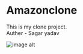 # Amazonclone
This is my clone project.
<br>
Auther - Sagar yadav

![image alt]([image_url](https://github.com/hlosagar/Amazonclone/blob/2828049d71f2df92c1613b96f419d58042dbe49d/Screenshot%202025-07-28%20130057.png))
